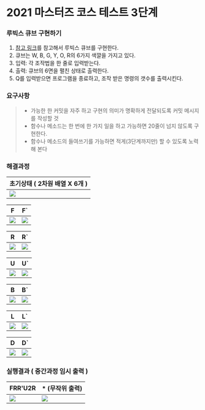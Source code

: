 # 2021 마스터즈 코스 테스트 3단계

### 루빅스 큐브 구현하기

1. [참고 링크](https://cube3x3.com/%ED%81%90%EB%B8%8C%EB%A5%BC-%EB%A7%9E%EC%B6%94%EB%8A%94-%EB%B0%A9/#notation)를 참고해서 루빅스 큐브를 구현한다.
2. 큐브는 W, B, G, Y, O, R의 6가지 색깔을 가지고 있다.
3. 입력: 각 조작법을 한 줄로 입력받는다.
4. 출력: 큐브의 6면을 펼친 상태로 출력한다.
5. Q를 입력받으면 프로그램을 종료하고, 조작 받은 명령의 갯수를 출력시킨다.

### 요구사항
> - 가능한 한 커밋을 자주 하고 구현의 의미가 명확하게 전달되도록 커밋 메시지를 작성할 것
> - 함수나 메소드는 한 번에 한 가지 일을 하고 가능하면 20줄이 넘지 않도록 구현한다.
> - 함수나 메소드의 들여쓰기를 가능하면 적게(3단계까지만) 할 수 있도록 노력해 본다

### 해결과정

|초기상태 ( 2차원 배열 X 6개 )|
|--|
|![](https://i.imgur.com/88U8Jua.png)|

|F|F`|
|--|--|
|![](https://i.imgur.com/xGdTsz8.png)|![](https://i.imgur.com/Ri92jYA.png)|

|R|R`|
|--|--|
|![](https://i.imgur.com/O03Ex0J.png)|![](https://i.imgur.com/cG6ttAb.png)|


|U|U`|
|--|--|
|![](https://i.imgur.com/JNpgeJZ.png)|![](https://i.imgur.com/i19cbeo.png)|

|B|B`|
|--|--|
|![](https://i.imgur.com/mRFSo0V.png)|![](https://i.imgur.com/htaD81K.png)|

|L|L`|
|--|--|
|![](https://i.imgur.com/ApRhftT.png)|![](https://i.imgur.com/OaDBb1w.png)|

|D|D`|
|--|--|
|![](https://i.imgur.com/vzHjdEx.png)|![](https://i.imgur.com/UhEzMoi.png)|

### 실행결과 ( 중간과정 임시 출력 )
|FRR'U2R | * (무작위 출력)|
|--|--|
|![](https://i.imgur.com/uMp58SM.gif)|![](https://i.imgur.com/fsNBS40.gif)|

